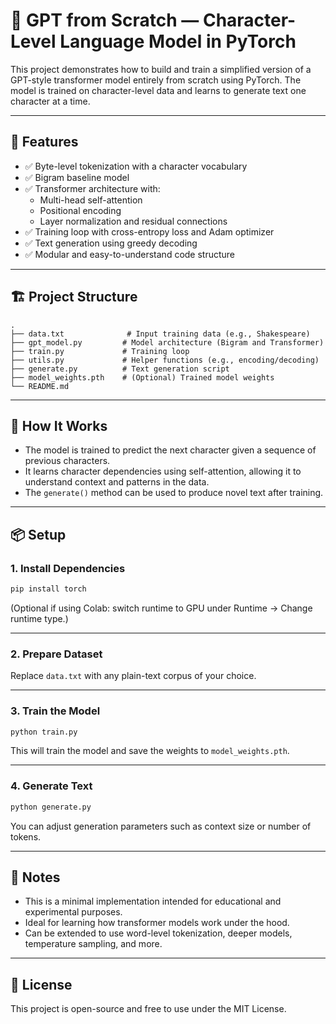 # 🧠 GPT from Scratch — Character-Level Language Model in PyTorch

This project demonstrates how to build and train a simplified version of a GPT-style transformer model entirely from scratch using PyTorch. The model is trained on character-level data and learns to generate text one character at a time.

---

## 🚀 Features

- ✅ Byte-level tokenization with a character vocabulary  
- ✅ Bigram baseline model  
- ✅ Transformer architecture with:
  - Multi-head self-attention
  - Positional encoding
  - Layer normalization and residual connections
- ✅ Training loop with cross-entropy loss and Adam optimizer  
- ✅ Text generation using greedy decoding  
- ✅ Modular and easy-to-understand code structure

---

## 🏗️ Project Structure

```
.
├── data.txt              # Input training data (e.g., Shakespeare)
├── gpt_model.py         # Model architecture (Bigram and Transformer)
├── train.py             # Training loop
├── utils.py             # Helper functions (e.g., encoding/decoding)
├── generate.py          # Text generation script
├── model_weights.pth    # (Optional) Trained model weights
└── README.md
```

---

## 🧪 How It Works

- The model is trained to predict the next character given a sequence of previous characters.
- It learns character dependencies using self-attention, allowing it to understand context and patterns in the data.
- The `generate()` method can be used to produce novel text after training.

---

## 📦 Setup

### 1. Install Dependencies

```bash
pip install torch
```

(Optional if using Colab: switch runtime to GPU under Runtime → Change runtime type.)

---

### 2. Prepare Dataset

Replace `data.txt` with any plain-text corpus of your choice.

---

### 3. Train the Model

```bash
python train.py
```

This will train the model and save the weights to `model_weights.pth`.

---

### 4. Generate Text

```bash
python generate.py
```

You can adjust generation parameters such as context size or number of tokens.

---

## 📌 Notes

- This is a minimal implementation intended for educational and experimental purposes.
- Ideal for learning how transformer models work under the hood.
- Can be extended to use word-level tokenization, deeper models, temperature sampling, and more.

---

## 📄 License

This project is open-source and free to use under the MIT License.